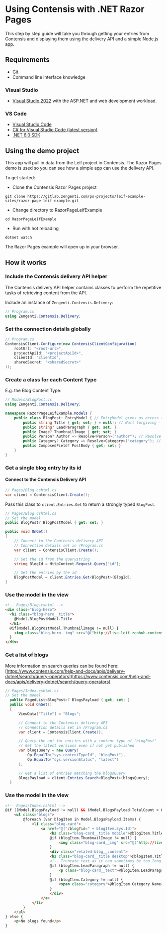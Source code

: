 # Using Contensis with .NET Razor Pages

This step by step guide will take you through getting your entries from Contensis and displaying them using the delivery API and a simple Node.js app.

## Requirements

* [Git](https://git-scm.com/downloads)
* Command line interface knowledge

### Visual Studio

* [Visual Studio 2022](https://visualstudio.microsoft.com/vs/#download) with the ASP.NET and web development workload.

### VS Code

* [Visual Studio Code](https://code.visualstudio.com/download)
* [C# for Visual Studio Code (latest version)](https://marketplace.visualstudio.com/items?itemName=ms-dotnettools.csharp)
* [.NET 6.0 SDK](https://dotnet.microsoft.com/download/dotnet/6.0)

## Using the demo project

This app will pull in data from the Leif project in Contensis. The Razor Pages demo is used so you can see how a simple app can use the delivery API.

To get started:

* Clone the Contensis Razor Pages project

```shell
git clone https://gitlab.zengenti.com/ps-projects/leif-example-sites/razor-page-leif-example.git
```

* Change directory to RazorPageLeifExample

```shell
cd RazorPageLeifExample
```

* Run with hot reloading

```shell
dotnet watch
```

The Razor Pages example will open up in your browser.

## How it works

### Include the Contensis delivery API helper

The Contensis delivery API helper contains classes to perform the repetitive tasks of retrieving content from the API.

Include an instance of ```Zengenti.Contensis.Delivery```:

```c#
// Program.cs
using Zengenti.Contensis.Delivery;
```

### Set the connection details globally

```c#
// Program.cs
ContensisClient.Configure(new ContensisClientConfiguration(
    rootUrl: "<root-url>",
    projectApiId: "<projectApiId>",
    clientId: "clientId",
    sharedSecret: "<sharedSecret>"
));
```

### Create a class for each Content Type

E.g. the Blog Content Type:

```c#
// Models/BlogPost.cs
using Zengenti.Contensis.Delivery;

namespace RazorPageLeifExample.Models {
    public class BlogPost: EntryModel { // EntryModel gives us access to the Sys object for ID
        public string Title { get; set; } = null!; // Null forgiving - Title can't be null
        public string? LeadParagraph { get; set; }
        public Image? ThumbnailImage { get; set; }
        public Person? Author => Resolve<Person>("author"); // Resolve linked entry so fields are available
        public Category? Category => Resolve<Category>("category"); // Resolve linked entry so fields are available
        public ComposedField? PostBody { get; set; }
    }
}
```

### Get a single blog entry by its id

#### Connect to the Contensis Delivery API

```c#
// Pages/Blog.cshtml.cs
var client = ContensisClient.Create();
```

Pass this class to `client.Entries.Get` to return a strongly typed `BlogPost`.

```c#
// Pages/Blog.cshtml.cs
// Set the model
public BlogPost? BlogPostModel { get; set; }

public void OnGet()
{
    // Connect to the Contensis delivery API
    // Connection details set in /Program.cs
    var client = ContensisClient.Create();

    // Get the id from the querystring
    string BlogId = HttpContext.Request.Query["id"];

    // Get the entries by the id
    BlogPostModel = client.Entries.Get<BlogPost>(BlogId);
}
```

### Use the model in the view

```html
<!-- Pages/Blog.cshtml -->
<div class="blog-hero">
  <h1 class="blog-hero__title">
    @Model.BlogPostModel.Title
  </h1>
  @if(Model.BlogPostModel.ThumbnailImage != null) {
    <img class="blog-hero__img" src="@("http://live.leif.zenhub.contensis.cloud" + Model.BlogPostModel.ThumbnailImage.Asset.Uri)" alt="@Model.BlogPostModel.ThumbnailImage.AltText"/>
  }
</div>
```

### Get a list of blogs

More information on search queries can be found here: [https://www.contensis.com/help-and-docs/apis/delivery-dotnet/search/query-operators](https://www.contensis.com/help-and-docs/apis/delivery-dotnet/search/query-operators)

```c# 
// Pages/Index.cshtml.cs
// Set the model
  public PagedList<BlogPost>? BlogsPayload { get; set; }
  public void OnGet()
  {
      ViewData["Title"] = "Blogs";

      // Connect to the Contensis delivery API
      // Connection details set in /Program.cs
      var client = ContensisClient.Create();

      // Query the api for entries with a content type of "blogPost"
      // Get the latest versions even if not yet published
      var blogsQuery = new Query(
          Op.EqualTo("sys.contentTypeId", "blogPost"),
          Op.EqualTo("sys.versionStatus", "latest")
      );

      // Get a list of entries matching the blogsQuery
      BlogsPayload = client.Entries.Search<BlogPost>(blogsQuery);
  }
```

### Use the model in the view

```html
<!-- Pages/Index.cshtml -->
@if ((Model.BlogsPayload != null) && (Model.BlogsPayload.TotalCount > 0)) {
    <ul class="blogs">
        @foreach (var blogItem in Model.BlogsPayload.Items) {
            <li class="blog-card">
                <a href="@("/blog?id=" + blogItem.Sys.Id)">
                    <h2 class="blog-card__title mobile">@blogItem.Title</h2>
                    @if (blogItem.ThumbnailImage != null) {
                        <img class="blog-card__img" src="@("http://live.leif.zenhub.contensis.cloud" + blogItem.ThumbnailImage.Asset.Uri)" alt="@blogItem.ThumbnailImage.AltText" />
                    }
                    <div class="related-blog__content">
                    <h2 class="blog-card__title desktop">@blogItem.Title</h2>
                    <!-- Truncate text as it can sometimes be too long -->
                    @if (blogItem.LeadParagraph != null) {
                        <p class="blog-card__text">@blogItem.LeadParagraph.Substring(0, Math.Min(blogItem.LeadParagraph.Length, 124))&hellip;</p>
                    }
                    @if (blogItem.Category != null) {
                        <span class="category">@blogItem.Category.Name</span>
                    }
                    </div>
                </a>
            </li>
        }
    </ul>
} else {
    <p>No blogs found</p>
}
```